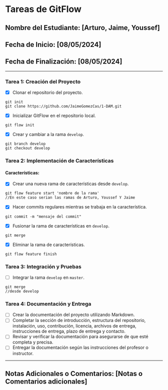 # Tareas de GitFlow
## Nombre del Estudiante: [Arturo, Jaime, Youssef]
## Fecha de Inicio: [08/05/2024]
## Fecha de Finalización: [08/05/2024]
---
### Tarea 1: Creación del Proyecto
- [x] Clonar el repositorio del proyecto.
```
git init
git clone https://github.com/JaimeGomezCas/1-DAM.git
```
- [x] Inicializar GitFlow en el repositorio local.

```
git flow init
```

- [x] Crear y cambiar a la rama `develop`.
````
git branch develop
git checkout develop
````
### Tarea 2: Implementación de Características

#### Características: 
- [x] Crear una nueva rama de características desde `develop`.
```
git flow feature start 'nombre de la rama'
//En este caso serian las ramas de Arturo, Youssef Y Jaime
```
- [x] Hacer commits regulares mientras se trabaja en la característica.
```
git commit -m "mensaje del commit"
```


- [x] Fusionar la rama de características en `develop`.
```
git merge
```
- [x] Eliminar la rama de características.
```
git flow feature finish
```
### Tarea 3: Integración y Pruebas
- [ ] Integrar la rama `develop` en `master`.
```
git merge
//desde develop
```

### Tarea 4: Documentación y Entrega
- [ ] Crear la documentación del proyecto utilizando Markdown.
- [ ] Completar la sección de introducción, estructura del repositorio, instalación, uso, contribución, licencia,
archivos de entrega, instrucciones de entrega, plazo de entrega y contacto.
- [ ] Revisar y verificar la documentación para asegurarse de que esté completa y precisa.
- [ ] Entregar la documentación según las instrucciones del profesor o instructor.
---
## Notas Adicionales o Comentarios: [Notas o Comentarios adicionales]
